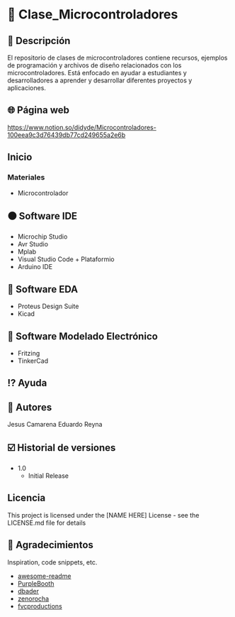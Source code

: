 # :closed_book: Clase_Microcontroladores

## :large_blue_diamond: Descripción
El repositorio de clases de microcontroladores contiene recursos, ejemplos de programación y archivos de diseño relacionados con los microcontroladores. Está enfocado en ayudar a estudiantes y desarrolladores a aprender y desarrollar diferentes proyectos y aplicaciones.

## :globe_with_meridians: Página web
https://www.notion.so/didyde/Microcontroladores-100eea9c3d76439db77cd249655a2e6b

## Inicio

### Materiales

* Microcontrolador

## :black_circle: Software IDE
* Microchip Studio
* Avr Studio
* Mplab
* Visual Studio Code + Plataformio
* Arduino IDE

## :large_blue_circle: Software EDA
* Proteus Design Suite
* Kicad

## :red_circle: Software Modelado Electrónico
* Fritzing
* TinkerCad

## :interrobang: Ayuda

## :busts_in_silhouette: Autores
Jesus Camarena
Eduardo Reyna

## :ballot_box_with_check: Historial de versiones
* 1.0
    * Initial Release

## Licencia

This project is licensed under the [NAME HERE] License - see the LICENSE.md file for details

## :speech_balloon: Agradecimientos

Inspiration, code snippets, etc.
* [awesome-readme](https://github.com/matiassingers/awesome-readme)
* [PurpleBooth](https://gist.github.com/PurpleBooth/109311bb0361f32d87a2)
* [dbader](https://github.com/dbader/readme-template)
* [zenorocha](https://gist.github.com/zenorocha/4526327)
* [fvcproductions](https://gist.github.com/fvcproductions/1bfc2d4aecb01a834b46)
